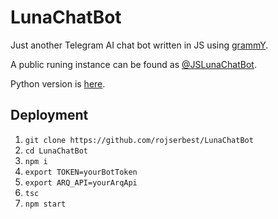 # LunaChatBot

Just another Telegram AI chat bot written in JS using [grammY](https://grammy.dev/).

A public runing instance can be found as [@JSLunaChatBot](https://t.me/LunaChatBot).

Python version is [here](https://github.com/thehamkercat/LunaChatBot).

## Deployment

1. `git clone https://github.com/rojserbest/LunaChatBot`
2. `cd LunaChatBot`
3. `npm i`
4. `export TOKEN=yourBotToken`
5. `export ARQ_API=yourArqApi`
6. `tsc`
7. `npm start`
